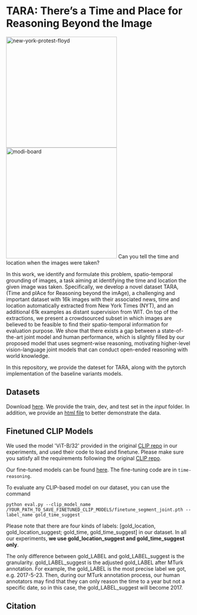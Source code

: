 # TARA: There’s a Time and Place for Reasoning Beyond the Image
<p float="left">
<img src="https://user-images.githubusercontent.com/31453585/153289234-12495801-6dbc-4660-b513-f18b1a16dc42.jpg" alt="new-york-protest-floyd" width="300">
<img src="https://user-images.githubusercontent.com/31453585/153289545-0df21366-644b-488d-8835-1c69e8a5a0d4.jpg" alt="modi-board" width="300"/>
 Can you tell the time and location when the images were taken?
</p>
 

In this work, we identify and formulate this problem, spatio-temporal grounding of images, a task aiming at identifying the time and location the given image was taken. Specifically, we develop a novel dataset TARA, (Time and plAce for Reasoning beyond the imAge), a challenging and important dataset with 16k images with their associated news, time and location automatically extracted from New York Times (NYT), and an additional 61k examples as distant supervision from WIT. On top of the extractions, we present a crowdsourced subset in which images are believed to be feasible to find their spatio-temporal information for evaluation purpose. We show that there exists a  gap between a state-of-the-art joint model and human performance, which is slightly filled by our proposed model that uses segment-wise reasoning, motivating higher-level vision-language joint models that can conduct open-ended reasoning with world knowledge.


In this repository, we provide the dateset for TARA, along with the pytorch implementation of the baseline variants models.


## Datasets ##
Download [here](https://drive.google.com/drive/folders/1KNcEN3yvhki4XNIfg-t5mXlQZvS1h1XA?usp=sharing).
We provide the train, dev, and test set in the <i>input</i> folder. In addition, we provide an [html file](https://drive.google.com/file/d/1yVZtFZvtoCc8-3xxpPAsrvvapeaIKR_5/view?usp=sharing) to better demonstrate the data.
<!-- 
<details>
  <summary>Show example data in the Development Set.</summary>
  
  ### Heading
  1. A numbered
  2. list
     * With some
     * Sub bullets
</details> -->

## Finetuned CLIP Models ##

We used the model 'ViT-B/32' provided in the original [CLIP repo](https://github.com/openai/CLIP) in our experiments, and used their code to load and finetune. 
Please make sure you satisfy all the requirements following the original [CLIP repo](https://github.com/openai/CLIP).

Our fine-tuned models can be found [here](https://drive.google.com/drive/folders/1KNcEN3yvhki4XNIfg-t5mXlQZvS1h1XA?usp=sharing). The fine-tuning code are in ```time-reasoning```.

To evaluate any CLIP-based model on our dataset, you can use the command
```
python eval.py --clip_model_name /YOUR_PATH_TO_SAVE_FINETUNED_CLIP_MODELS/finetune_segment_joint.pth --label_name gold_time_suggest
```


Please note that there are four kinds of labels: [gold_location,	gold_location_suggest; gold_time,	gold_time_suggest] in our dataset. In all our experiments, <b> we use gold_location_suggest and gold_time_suggest only</b>. 

The only difference between gold_LABEL and gold_LABEL_suggest is the granularity. gold_LABEL_suggest is the adjusted gold_LABEL after MTurk annotation. For example, the gold_LABEL is the most precise label we got, e.g. 2017-5-23. Then, during our MTurk annotation process, our human annotators may find that they can only reason the time to a year but not a specific date, so in this case, the gold_LABEL_suggest will become 2017. 

<!-- ## Requirements ## -->

## Citation ##

